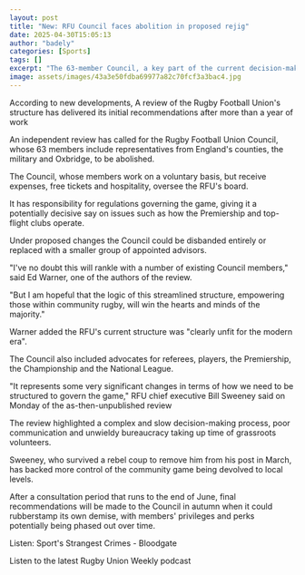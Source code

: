 ```yaml
---
layout: post
title: "New: RFU Council faces abolition in proposed rejig"
date: 2025-04-30T15:05:13
author: "badely"
categories: [Sports]
tags: []
excerpt: "The 63-member Council, a key part of the current decision-making process, could be disbanded or replaced"
image: assets/images/43a3e50fdba69977a82c70fcf3a3bac4.jpg
---
```


According to new developments, A review of the Rugby Football Union's structure has delivered its initial recommendations after more than a year of work

An independent review has called for the Rugby Football Union Council, whose 63 members include representatives from England's counties, the military and Oxbridge, to be abolished.

The Council, whose members work on a voluntary basis, but receive expenses, free tickets and hospitality, oversee the RFU's board.

It has responsibility for regulations governing the game, giving it a potentially decisive say on issues such as how the Premiership and top-flight clubs operate.

Under proposed changes the Council could be disbanded entirely or replaced with a smaller group of appointed advisors.

"I've no doubt this will rankle with a number of existing Council members," said Ed Warner, one of the authors of the review. 

"But I am hopeful that the logic of this streamlined structure, empowering those within community rugby, will win the hearts and minds of the majority."

Warner added the RFU's current structure was "clearly unfit for the modern era".

The Council also included advocates for referees, players, the Premiership, the Championship and the National League.

"It represents some very significant changes in terms of how we need to be structured to govern the game," RFU chief executive Bill Sweeney said on Monday of the as-then-unpublished review

The review highlighted a complex and slow decision-making process, poor communication and unwieldy bureaucracy taking up time of grassroots volunteers.

Sweeney, who survived a rebel coup to remove him from his post in March, has backed more control of the community game being devolved to local levels.

After a consultation period that runs to the end of June, final recommendations will be made to the Council in autumn when it could rubberstamp its own demise, with members' privileges and perks potentially being phased out over time.

Listen: Sport's Strangest Crimes - Bloodgate

Listen to the latest Rugby Union Weekly podcast

